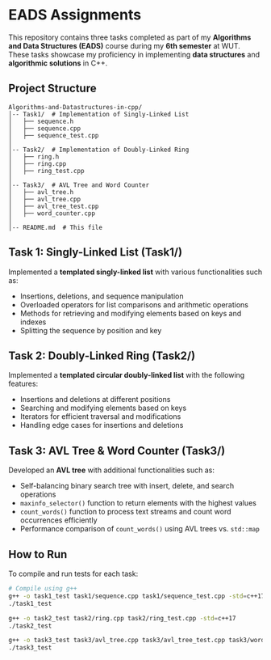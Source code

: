 # EADS Assignments

This repository contains three tasks completed as part of my **Algorithms and Data Structures (EADS)** course during my **6th semester** at WUT. These tasks showcase my proficiency in implementing **data structures** and **algorithmic solutions** in C++.

## Project Structure
```
Algorithms-and-Datastructures-in-cpp/
│-- Task1/  # Implementation of Singly-Linked List
│   ├── sequence.h
│   ├── sequence.cpp
│   ├── sequence_test.cpp
│
│-- Task2/  # Implementation of Doubly-Linked Ring
│   ├── ring.h
│   ├── ring.cpp
│   ├── ring_test.cpp
│
│-- Task3/  # AVL Tree and Word Counter
│   ├── avl_tree.h
│   ├── avl_tree.cpp
│   ├── avl_tree_test.cpp
│   ├── word_counter.cpp
│
│-- README.md  # This file
```

## Task 1: Singly-Linked List (Task1/)
Implemented a **templated singly-linked list** with various functionalities such as:
- Insertions, deletions, and sequence manipulation
- Overloaded operators for list comparisons and arithmetic operations
- Methods for retrieving and modifying elements based on keys and indexes
- Splitting the sequence by position and key

## Task 2: Doubly-Linked Ring (Task2/)
Implemented a **templated circular doubly-linked list** with the following features:
- Insertions and deletions at different positions
- Searching and modifying elements based on keys
- Iterators for efficient traversal and modifications
- Handling edge cases for insertions and deletions

## Task 3: AVL Tree & Word Counter (Task3/)
Developed an **AVL tree** with additional functionalities such as:
- Self-balancing binary search tree with insert, delete, and search operations
- `maxinfo_selector()` function to return elements with the highest values
- `count_words()` function to process text streams and count word occurrences efficiently
- Performance comparison of `count_words()` using AVL trees vs. `std::map`

## How to Run
To compile and run tests for each task:
```bash
# Compile using g++
g++ -o task1_test task1/sequence.cpp task1/sequence_test.cpp -std=c++17
./task1_test

g++ -o task2_test task2/ring.cpp task2/ring_test.cpp -std=c++17
./task2_test

g++ -o task3_test task3/avl_tree.cpp task3/avl_tree_test.cpp task3/word_counter.cpp -std=c++17
./task3_test
```
